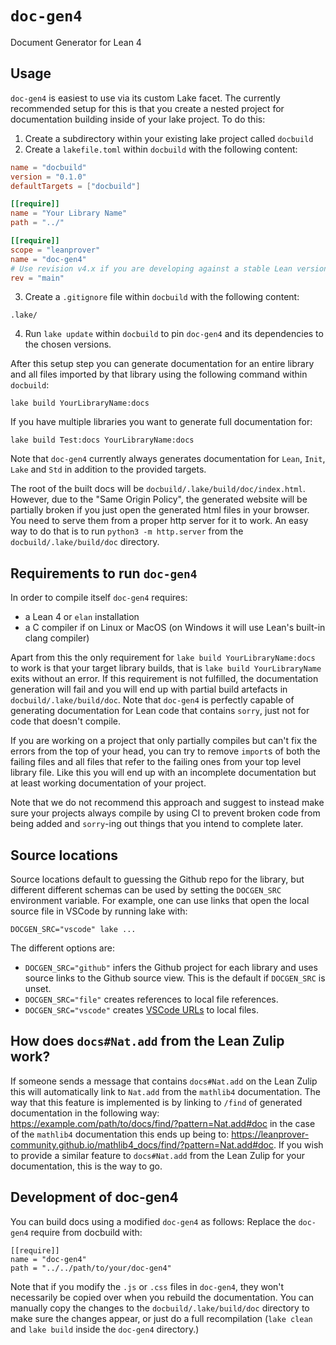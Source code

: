 # `doc-gen4`
Document Generator for Lean 4

## Usage
`doc-gen4` is easiest to use via its custom Lake facet. The currently recommended setup for
this is that you create a nested project for documentation building inside of your lake project.
To do this:
1. Create a subdirectory within your existing lake project called `docbuild`
2. Create a `lakefile.toml` within `docbuild` with the following content:
```toml
name = "docbuild"
version = "0.1.0"
defaultTargets = ["docbuild"]

[[require]]
name = "Your Library Name"
path = "../"

[[require]]
scope = "leanprover"
name = "doc-gen4"
# Use revision v4.x if you are developing against a stable Lean version.
rev = "main"
```
3. Create a `.gitignore` file within `docbuild` with the following content:
```
.lake/
```
4. Run `lake update` within `docbuild` to pin `doc-gen4` and its dependencies to the chosen versions.

After this setup step you can generate documentation for an entire library and all files imported
by that library using the following command within `docbuild`:
```
lake build YourLibraryName:docs
```
If you have multiple libraries you want to generate full documentation for:
```
lake build Test:docs YourLibraryName:docs
```

Note that `doc-gen4` currently always generates documentation for `Lean`, `Init`, `Lake` and `Std`
in addition to the provided targets.

The root of the built docs will be `docbuild/.lake/build/doc/index.html`.
However, due to the "Same Origin Policy", the generated website will be partially broken if you just
open the generated html files in your browser.  You need to serve them from a proper http server for
it to work. An easy way to do that is to run `python3 -m http.server` from the `docbuild/.lake/build/doc`
directory.

## Requirements to run `doc-gen4`
In order to compile itself `doc-gen4` requires:
- a Lean 4 or `elan` installation
- a C compiler if on Linux or MacOS (on Windows it will use Lean's built-in clang compiler)

Apart from this the only requirement for `lake build YourLibraryName:docs` to work is that your
target library builds, that is `lake build YourLibraryName` exits without an error. If this requirement
is not fulfilled, the documentation generation will fail and you will end up with
partial build artefacts in `docbuild/.lake/build/doc`. Note that `doc-gen4` is perfectly capable of
generating documentation for Lean code that contains `sorry`, just not for code
that doesn't compile.

If you are working on a project that only partially compiles but can't fix the
errors from the top of your head, you can try to remove `import`s of both the failing files
and all files that refer to the failing ones from your top level library file.
Like this you will end up with an incomplete documentation but at least working
documentation of your project.

Note that we do not recommend this approach and suggest to instead make sure your
projects always compile by using CI to prevent broken code from being added and `sorry`-ing
out things that you intend to complete later.

## Source locations

Source locations default to guessing the Github repo for the library, but different different schemas can be used by setting the `DOCGEN_SRC` environment variable.  For
example, one can use links that open the local source file in VSCode by running lake with:
```
DOCGEN_SRC="vscode" lake ...
```

The different options are:

 * `DOCGEN_SRC="github"` infers the
   Github project for each library and uses source links to the Github source view.
   This is the default if `DOCGEN_SRC` is unset.
 * `DOCGEN_SRC="file"` creates references to local file references.
 * `DOCGEN_SRC="vscode"` creates [VSCode URLs](https://code.visualstudio.com/docs/editor/command-line#_opening-vs-code-with-urls) to local files.

## How does `docs#Nat.add` from the Lean Zulip work?
If someone sends a message that contains `docs#Nat.add` on the Lean Zulip this will
automatically link to `Nat.add` from the `mathlib4` documentation. The way that this
feature is implemented is by linking to `/find` of generated documentation in the following way:
<https://example.com/path/to/docs/find/?pattern=Nat.add#doc> in the case of the `mathlib4`
documentation this ends up being to: <https://leanprover-community.github.io/mathlib4_docs/find/?pattern=Nat.add#doc>.
If you wish to provide a similar feature to `docs#Nat.add` from the Lean Zulip for your documentation,
this is the way to go.

## Development of doc-gen4
You can build docs using a modified `doc-gen4` as follows:  Replace the `doc-gen4` require from
docbuild with:
```
[[require]]
name = "doc-gen4"
path = "../../path/to/your/doc-gen4"
```

Note that if you modify the `.js` or `.css` files in `doc-gen4`, they won't necessarily be copied over when
you rebuild the documentation.  You can manually copy the changes to the `docbuild/.lake/build/doc` directory to make
sure the changes appear, or just do a full recompilation (`lake clean` and `lake build` inside the `doc-gen4`
directory.)
